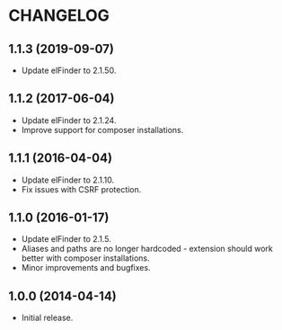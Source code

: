 CHANGELOG
=========

1.1.3 (2019-09-07)
-------------------------

- Update elFinder to 2.1.50.


1.1.2 (2017-06-04)
------------------

- Update elFinder to 2.1.24.
- Improve support for composer installations.


1.1.1 (2016-04-04)
------------------

- Update elFinder to 2.1.10.
- Fix issues with CSRF protection.


1.1.0 (2016-01-17)
------------------

- Update elFinder to 2.1.5.
- Aliases and paths are no longer hardcoded - extension should work better with composer installations.
- Minor improvements and bugfixes.


1.0.0 (2014-04-14)
------------------

- Initial release.
